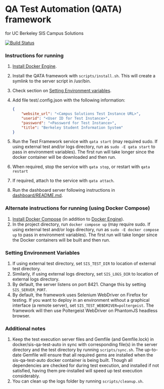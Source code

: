 # QA Test Automation (QATA) framework
for UC Berkeley SIS Campus Solutions

[![Build Status](https://travis-ci.org/ucberkeley/sis-qa-test-auto.svg)](https://travis-ci.org/ucberkeley/sis-qa-test-auto)

### Instructions for running
1. [Install Docker Engine](https://docs.docker.com/installation/).
1. Install the QATA framework with `scripts/install.sh`. This will create a symlink to the server
script in /usr/bin.
1. Check section on [Setting Environment variables](#setting-environment-variables).
1. Add file test/.config.json with the following information:

    ```json
    {
        "website_url": "<Campus Solutions Test Instance URL>",
        "userid": "<User ID for Test Instance>",
        "password": "<Password for Test Instance>",
        "title": "Berkeley Student Information System"
    }
    ```

1. Run the Test Framework service with `qata start` (may required sudo. If using external test
and/or logs directory, run as `sudo -E qata start` to pass in environment variables). The first
run will take longer since the docker container will be downloaded and then run.
1. When required, stop the service with `qata stop`, or restart with `qata restart`
1. If required, attach to the service with `qata attach`.
1. Run the dashboard server following instructions in [dashboard/README.md](dashboard/README.md).

### Alternate instructions for running (using Docker Compose)
1. [Install Docker Compose](https://docs.docker.com/compose/install/) (in addition to [Docker
Engine](https://docs.docker.com/installation/)).
1. In the project directory, run `docker compose up` (may require sudo. If using external test
and/or logs directory, run as `sudo -E docker compose up` to pass in environment variables). The
first run will take longer since the Docker containers will be built and then run.

### Setting Environment Variables
1. If using external test directory, set `SIS_TEST_DIR` to location of external test directory.
1. Similarly, if using external logs directory, set `SIS_LOGS_DIR` to location of external logs
directory.
1. By default, the server listens on port 8421. Change this by setting `SIS_SERVER_PORT`.
1. By default, the framework uses Selenium WebDriver on Firefox for testing. If you want to
deploy in an environment without a graphical interface (a remote server), set
`SIS_TEST_WEBDRIVER=poltergeist`. The framework will then use Poltergeist WebDriver on PhantomJS
headless browser.

### Additional notes
1. Keep the test execution server files and Gemfile (and Gemfile.lock) in docker/sis-qa-test-auto
in sync with corresponding file(s) in the server directory and the test directory by running
`scripts/sync.sh`. The up-to-date Gemfile will ensure that all required gems are installed when
the sis-qa-test-auto docker container is being built. Though all dependencies are checked for
during test execution, and installed if not satisfied, having them pre-installed will speed up
test execution considerably.
1. You can clean up the logs folder by running `scripts/cleanup.sh`.

